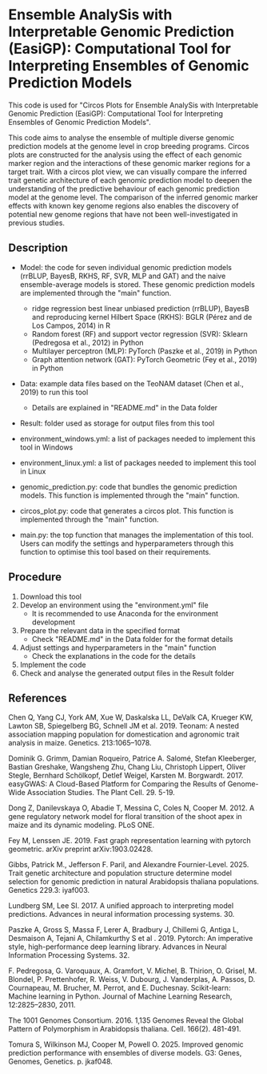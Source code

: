 # Ensemble AnalySis with Interpretable Genomic Prediction (EasiGP): Computational Tool for Interpreting Ensembles of Genomic Prediction Models
This code is used for "Circos Plots for Ensemble AnalySis with Interpretable Genomic Prediction (EasiGP): Computational Tool for Interpreting Ensembles of Genomic Prediction Models".

This code aims to analyse the ensemble of multiple diverse genomic prediction models at the genome level in crop breeding programs.
Circos plots are constructed for the analysis using the effect of each genomic marker region and the interactions of these genomic marker regions for a target trait.
With a circos plot view, we can visually compare the inferred trait genetic architecture of each genomic prediction model to deepen the understanding of the predictive behaviour of each genomic prediction model at the genome level.
The comparison of the inferred genomic marker effects with known key genome regions also enables the discovery of potential new genome regions that have not been well-investigated in previous studies.


## Description
- Model: the code for seven individual genomic prediction models (rrBLUP, BayesB, RKHS, RF, SVR, MLP and GAT) and the naive ensemble-average models is stored. These genomic prediction models are implemented through the "main" function.
   - ridge regression best linear unbiased prediction (rrBLUP), BayesB and reproducing kernel Hilbert Space (RKHS): BGLR (Pérez and de Los Campos, 2014) in R
   - Random forest (RF) and support vector regression (SVR): Sklearn (Pedregosa et al., 2012) in Python
   - Multilayer perceptron (MLP): PyTorch (Paszke et al., 2019) in Python
   - Graph attention network (GAT): PyTorch Geometric (Fey et al., 2019) in Python 
  
- Data: example data files based on the TeoNAM dataset (Chen et al., 2019) to run this tool
  - Details are explained in "README.md" in the Data folder

- Result: folder used as storage for output files from this tool

- environment_windows.yml: a list of packages needed to implement this tool in Windows

- environment_linux.yml: a list of packages needed to implement this tool in Linux

- genomic_prediction.py: code that bundles the genomic prediction models. This function is implemented through the "main" function.

- circos_plot.py: code that generates a circos plot. This function is implemented through the "main" function.

- main.py: the top function that manages the implementation of this tool. Users can modify the settings and hyperparameters through this function to optimise this tool based on their requirements.

## Procedure
1. Download this tool
2. Develop an environment using the "environment.yml" file
   - It is recommended to use Anaconda for the environment development
3. Prepare the relevant data in the specified format
   - Check "README.md" in the Data folder for the format details
4. Adjust settings and hyperparameters in the "main" function
   - Check the explanations in the code for the details 
6. Implement the code
7. Check and analyse the generated output files in the Result folder 

## References
Chen Q, Yang CJ, York AM, Xue W, Daskalska LL, DeValk CA, Krueger KW, Lawton SB, Spiegelberg BG, Schnell JM et al. 2019. Teonam: A nested association mapping population for domestication and agronomic trait analysis in maize. Genetics. 213:1065–1078. 

Dominik G. Grimm, Damian Roqueiro, Patrice A. Salomé, Stefan Kleeberger, Bastian Greshake, Wangsheng Zhu, Chang Liu, Christoph Lippert, Oliver Stegle, Bernhard Schölkopf, Detlef Weigel, Karsten M. Borgwardt. 2017. easyGWAS: A Cloud-Based Platform for Comparing the Results of Genome-Wide Association Studies. The Plant Cell. 29. 5-19.

Dong Z, Danilevskaya O, Abadie T, Messina C, Coles N, Cooper M. 2012. A gene regulatory network model for floral transition of the shoot apex in maize and its dynamic modeling. PLoS ONE. 

Fey M, Lenssen JE. 2019. Fast graph representation learning with pytorch geometric. arXiv preprint arXiv:1903.02428.

Gibbs, Patrick M., Jefferson F. Paril, and Alexandre Fournier-Level. 2025. Trait genetic architecture and population structure determine model selection for genomic prediction in natural Arabidopsis thaliana populations. Genetics 229.3: iyaf003.

Lundberg SM, Lee SI. 2017. A unified approach to interpreting model predictions. Advances in neural information processing systems. 30.

Paszke A, Gross S, Massa F, Lerer A, Bradbury J, Chillemi G, Antiga L, Desmaison A, Tejani A, Chilamkurthy S et al . 2019. Pytorch: An imperative style, high-performance deep learning library. Advances in Neural Information Processing Systems. 32.

F. Pedregosa, G. Varoquaux, A. Gramfort, V. Michel, B. Thirion, O. Grisel, M. Blondel, P. Prettenhofer, R. Weiss, V. Dubourg, J. Vanderplas, A. Passos, D. Cournapeau, M. Brucher, M. Perrot, and E. Duchesnay. Scikit-learn: Machine learning in Python. Journal of Machine Learning Research, 12:2825–2830, 2011.

The 1001 Genomes Consortium. 2016. 1,135 Genomes Reveal the Global Pattern of Polymorphism in Arabidopsis thaliana. Cell. 166(2). 481-491.

Tomura S, Wilkinson MJ, Cooper M, Powell O. 2025. Improved genomic prediction performance with ensembles of diverse models. G3: Genes, Genomes, Genetics. p. jkaf048. 
